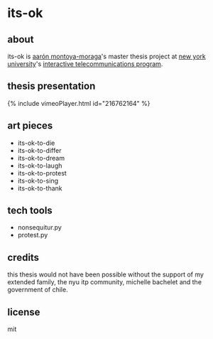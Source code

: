 # its-ok

## about

its-ok is [aarón montoya-moraga](http://montoyamoraga.io/)'s master thesis project at [new york university](https://tisch.nyu.edu/itp)'s [interactive telecommunications program](https://tisch.nyu.edu/itp).

## thesis presentation

{% include vimeoPlayer.html id="216762164" %}

## art pieces

* its-ok-to-die
* its-ok-to-differ
* its-ok-to-dream
* its-ok-to-laugh
* its-ok-to-protest
* its-ok-to-sing
* its-ok-to-thank

## tech tools

* nonsequitur.py
* protest.py

## credits

this thesis would not have been possible without the support of my extended family, the nyu itp community, michelle bachelet and the government of chile.

## license

mit
